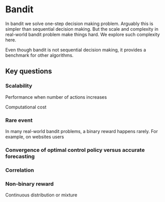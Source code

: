 # Bandit

In bandit we solve one-step decision making problem. Arguably this is simpler than sequential decision making. But the scale and complexity in real-world bandit problem make things hard. We explore such complexity here.

Even though bandit is not sequential decision making, it provides a benchmark for other algorithms.

## Key questions

### Scalability 
Performance when number of actions increases

Computational cost

### Rare event 
In many real-world bandit problems, a binary reward happens rarely. For example, on websites users 
### Convergence of optimal control policy versus accurate forecasting

### Correlation

### Non-binary reward 
Continuous distribution or mixture
